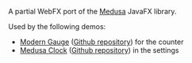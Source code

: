 A partial WebFX port of the [Medusa][hansolo-medusa-link] JavaFX library.

Used by the following demos:
* [Modern Gauge][webfx-moderngauge-demo-link] ([Github repository][webfx-moderngauge-repo-link]) for the counter
* [Medusa Clock][webfx-medusaclock-demo-link] ([Github repository][webfx-medusaclock-repo-link]) in the settings

[hansolo-medusa-link]: https://github.com/HanSolo/Medusa
[webfx-moderngauge-demo-link]: https://moderngauge.webfx.dev
[webfx-moderngauge-repo-link]: https://github.com/webfx-project/webfx-demo-moderngauge
[webfx-medusaclock-demo-link]: https://medusaclock.webfx.dev
[webfx-medusaclock-repo-link]: https://github.com/webfx-project/webfx-demo-medusaclock
